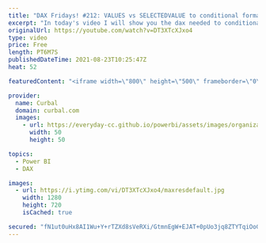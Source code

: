 ```yaml
---
title: "DAX Fridays! #212: VALUES vs SELECTEDVALUE to conditional format a line chart"
excerpt: "In today's video I will show you the dax needed to conditional format a line chart in Power BI and by doing that, I will show you the difference between SELECTEDVALUE and VALUES.  Enjoy!  Here you can download all the pbix files: https://curbal.com/donwload-center\r \r SUBSCRIBE to learn more about Power"
originalUrl: https://youtube.com/watch?v=DT3XTcXJxo4
type: video
price: Free
length: PT6M7S
publishedDateTime: 2021-08-23T10:25:47Z
heat: 52

featuredContent: "<iframe width=\"800\" height=\"500\" frameborder=\"0\" src=\"https://www.youtube.com/embed/DT3XTcXJxo4\" allow=\"accelerometer; autoplay; encrypted-media; gyroscope; picture-in-picture\" allowfullscreen></iframe>"

provider:
  name: Curbal
  domain: curbal.com
  images:
    - url: https://everyday-cc.github.io/powerbi/assets/images/organizations/curbal.com-50x50.jpg
      width: 50
      height: 50

topics:
  - Power BI
  - DAX

images:
  - url: https://i.ytimg.com/vi/DT3XTcXJxo4/maxresdefault.jpg
    width: 1280
    height: 720
    isCached: true

secured: "fN1ut0uHx8AI1Wu+Y+rTZXd8sVeRXi/GtmnEgW+EJAT+0pUo3jq8ZTYTqiOoGiRDI+TimDb1hMPQv2LoRdmhrT/dYfO11dYgfpGgTtxYztdP9fkCZxPgAsJaFRaViUOFSRR1Fd1K/Y5oouDfMazpIfYT84qXCNo0ZEnQ/UbFV61nb/xQSavzTbff/7T85J2p+ION75NUbFhveG+hcNrojdRCYKCjPJJNfh38Sh8VvUWRlh+jdw5TYYzpxUcQ5cUnWIdJR2PI26bh/fCR64BECXxg8O+TmvDir0AfeXDlHr9IRGjOrmbKD7Xc+Q18A8njILpKLZcx/4p1iY3Oh//6S6KT1jdOyAGuxoZ1kthJhCFsKg84qSL6pPsEpUovgSDNqEqVT6Ax5vDjpV/UIOo9uIX+MwM4X1WjHBAoEyRpk60=;DaOblI6pBUo8s7ANuNBiSQ=="
---
```


